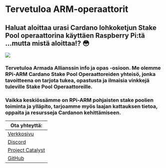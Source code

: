 # Tervetuloa ARM-operaattorit

## Haluat aloittaa urasi Cardano lohkoketjun Stake Pool operaattorina käyttäen Raspberry Pi:tä ...mutta mistä aloittaa!?  😳

![](../.gitbook/assets/download-6-.jpeg)

### Tervetuloa Armada Allianssin info ja opas -osioon. Me olemme RPi-ARM Cardano Stake Pool Operaattoreiden yhteisö, jonka tavoitteena on tarjota tukea, opastusta ja ilmaisia vinkkejä tuleville Stake Pool Operaattoreille.

### Vaikka keskiössämme on RPi-ARM pohjaisten stake poolien toiminta ja ylläpito, tarjoamme myös laajan kattauksen tietoa, oppaita ja resursseja Cardanon kehittämiseen.

| Ota yhteyttä:                                                                                          |
| ------------------------------------------------------------------------------------------------------ |
| [Verkkosivu](https://armada-alliance.com)                                                              |
| [Discord](https://discord.com/invite/EEcB8eb2)                                                         |
| [Project Catalyst ](https://cardano.ideascale.com/a/dtd/ARMing-Cardano/340480-48088#idea-tab-comments) |
| [GitHub](https://github.com/armada-alliance)                                                           |
